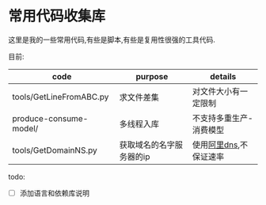 # 常用代码收集库

这里是我的一些常用代码,有些是脚本,有些是复用性很强的工具代码.

目前:

|code|purpose|details|
|-|-|-|
|tools/GetLineFromABC.py|求文件差集|对文件大小有一定限制|
|produce-consume-model/|多线程入库|不支持多重生产-消费模型|
|tools/GetDomainNS.py|获取域名的名字服务器的ip|使用[阿里dns](http://www.alidns.com/),不保证速率|

todo:
  - [ ] 添加语言和依赖库说明
